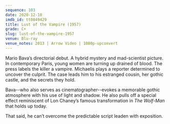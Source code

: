```yaml
---
sequence: 103
date: 2020-12-10
imdb_id: tt0049429
title: Lust of the Vampire (1957)
grade: C+
slug: lust-of-the-vampire-1957
venue: Blu-ray
venue_notes: 2013 | Arrow Video | 1080p-upconvert
---
```


Mario Bava’s directorial debut. A hybrid mystery and mad-scientist picture. In contemporary Paris, young women are turning up drained of blood. The press labels the killer a vampire. Michaelis plays a reporter determined to uncover the culprit. The case leads him to his estranged cousin, her gothic castle, and the secrets they hold.

<!-- end -->

Bava--who also serves as cinematographer--evokes a memorable gothic atmosphere with his use of light and shadow. He also pulls off a special effect reminiscent of Lon Chaney’s famous transformation in <span data-imdb-id="tt0034398">_The Wolf-Man_</span> that holds up today.

That said, he can’t overcome the predictable script leaden with exposition.
